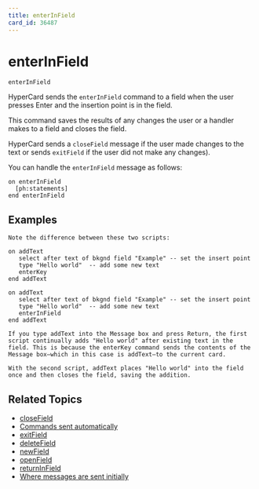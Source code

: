 ```yaml
---
title: enterInField
card_id: 36487
---
```


# enterInField

`enterInField`

HyperCard sends the `enterInField` command to a field when the user presses Enter and the insertion point is in the field.

This command saves the results of any changes the user or a handler makes to a field and closes the field.  

HyperCard sends a `closeField` message if the user made changes to the text or sends `exitField` if the user did not make any changes).

You can handle the `enterInField` message as follows:

```
on enterInField
  [ph:statements]
end enterInField
```

## Examples

```
Note the difference between these two scripts:

on addText
   select after text of bkgnd field "Example" -- set the insert point
   type "Hello world"  -- add some new text
   enterKey
end addText

on addText
   select after text of bkgnd field "Example" -- set the insert point
   type "Hello world"  -- add some new text
   enterInField
end addText

If you type addText into the Message box and press Return, the first script continually adds "Hello world" after existing text in the field. This is because the enterKey command sends the contents of the Message box—which in this case is addText—to the current card.

With the second script, addText places "Hello world" into the field once and then closes the field, saving the addition.
```

## Related Topics

* [closeField](/HyperTalkReference/systemmessages/closeField)
* [Commands sent automatically](/HyperTalkReference/systemmessages/Commands-sent-automatically)
* [exitField](/HyperTalkReference/systemmessages/exitField)
* [deleteField](/HyperTalkReference/systemmessages/deleteField)
* [newField](/HyperTalkReference/systemmessages/newField)
* [openField](/HyperTalkReference/systemmessages/openField)
* [returnInField](/HyperTalkReference/commands/returnInField)
* [Where messages are sent initially](/HyperTalkReference/systemmessages/Where-messages-are-sent-initially)
